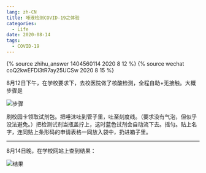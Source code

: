 ```yaml
---
lang: zh-CN
title: 唾液检测COVID-19之体验
categories:
  - Life
date: 2020-08-14
tags:
  - COVID-19
---
```


{% source zhihu_answer 1404560114 2020 8 12 %}
{% source wechat coQ2kwEFDl3tR7ay25UCSw 2020 8 15 %}

8月12日下午，在学校要求下，去校医院做了核酸检测，全程自助+无接触。大概步骤是

![步骤](https://drive.google.com/uc?id=1DTs28z2Vz-nmcIQ81NSHhXXoE8y3s-_H&export=download)

刷校园卡领取试剂包。把唾沫吐到管子里，吐至刻度线。（要求没有气泡，但似乎没法避免。）把检测试剂当瓶盖拧上，这时蓝色试剂会自动流下去。摇匀。贴上名字，连同贴上条形码的申请表格一同放入袋中，扔进箱子里。

<!-- more -->
----

8月14日晚，在学校网站上查到结果：

![结果](https://drive.google.com/uc?id=1SEzyacoHlUDCW5v-SgKdTpGbvZZkbYWq&export=download)
